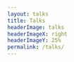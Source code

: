 ```yaml
---
layout: talks
title: Talks
headerImage: talks
headerImageX: right
headerImageY: 25%
permalink: /talks/
---
```

